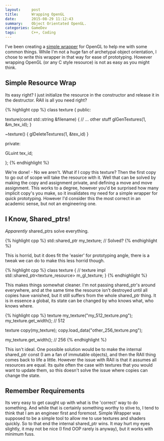 ```yaml
---
layout:     post
title:      Wrapping OpenGL
date:       2015-08-29 11:12:43
summary:    Object Orientated OpenGL.
categories: GameDev
tags:       C++, Coding
---
```



I've been creating a [simple wrapper](#) for OpenGL to help me with some common things. While I'm not a huge fan of archetypal object orientation, I chose to write this wrapper in that way for ease of prototyping. However wrapping OpenGL (or any C style resource) is not as easy as you might think.


## Simple Resource Wrap

Its easy right? I just initialize the resource in the constructor and release it in the destructor. RAII is all you need right?

{% highlight cpp %}
class texture
{
public:

  texture(const std::string &filename)
  {
    // ... other stuff
    glGenTextures(1, &m_tex_id);
  }

  ~texture()
  {
    glDeleteTextures(1, &tex_id)
  }

private:

  GLuint tex_id;

};
{% endhighlight %}

We're done! - No we aren't. What if I copy this texture? Then the first copy to go out of scope will take the resource with it. Well that can be solved by making the copy and assignment private, and defining a move and move assignment. This works to a degree, however you'd be surprised how many implicit copy's you make, so it invalidates my need for a simple wrapper for quick prototyping. However I'd consider this the most correct in an academic sense, but not an engineering one.


## I Know, Shared_ptrs!

_Apparently_ shared_ptrs solve everything.

{% highlight cpp %}
std::shared_ptr<texture> my_texture; // Solved?
{% endhighlight %}

This is horrid, but it does fit the 'easier' for prototyping angle, there is a tweak we can do to make this less horrid though.

{% highlight cpp %}
class texture
{
  // texture impl
  std::shared_ptr<texture_resource> m_gl_texture;
}
{% endhighlight %}

This makes things somewhat cleaner. I'm not passing shared_ptr's around everywhere, and at the same time the resource isn't destroyed until all copies have vanished, but it still suffers from the whole shared_ptr thing. It is in essence a global, its state can be changed by who knows what, who knows where.

{% highlight cpp %}
texture my_texture("my_512_texture.png");
my_texture.get_width(); // 512

texture copy(my_texture);
copy.load_data("other_256_texture.png");

my_texture.get_width(); // 256 
{% endhighlight %}

This isn't ideal. One possible solution would be to make the internal shared_ptr const (I am a fan of immutable objects), and then the RAII thing comes back to life a little. However the issue with RAII is that it assumes all resources are equal. Its quite often the case with textures that you would want to update them, so this doesn't solve the issue where copies can change the state.


## Remember Requirements

Its very easy to get caught up with what is the 'correct' way to do something. And while that is certainly something worthy to stive to, I tend to think that I am an engineer first and foremost. Simple Wrapper was supposed to be a simple tool to allow me to use textures and shaders quickly. So to that end the internal shared_ptr wins. It may hurt my eyes slightly, it may not be nice (I find OOP rarely is anyway), but it works with minimum fuss.